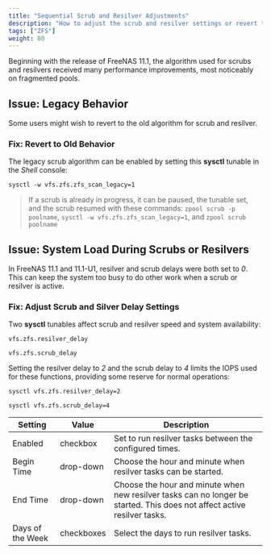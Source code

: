 ```yaml
---
title: "Sequential Scrub and Resilver Adjustments"
description: "How to adjust the scrub and resilver settings or revert to a legacy algorithm."
tags: ["ZFS"]
weight: 80
---
```


Beginning with the release of FreeNAS 11.1, the algorithm used for scrubs and resilvers received many performance improvements, most noticeably on fragmented pools.

## Issue: Legacy Behavior

Some users might wish to revert to the old algorithm for scrub and resilver.

### Fix: Revert to Old Behavior

The legacy scrub algorithm can be enabled by setting this **sysctl** tunable in the *Shell* console:

`sysctl -w vfs.zfs.zfs_scan_legacy=1`

> If a scrub is already in progress, it can be paused, the tunable set, and the scrub resumed with these commands:
> `zpool scrub -p poolname`,
> `sysctl -w vfs.zfs.zfs_scan_legacy=1`, and
> `zpool scrub poolname`

## Issue: System Load During Scrubs or Resilvers

In FreeNAS 11.1 and 11.1-U1, resilver and scrub delays were both set to *0*. This can keep the system too busy to do other work when a scrub or resilver is active.

### Fix: Adjust Scrub and Silver Delay Settings

Two **sysctl** tunables affect scrub and resilver speed and system availability:

`vfs.zfs.resilver_delay`

`vfs.zfs.scrub_delay`

Setting the resilver delay to *2* and the scrub delay to *4* limits the IOPS used for these functions, providing some reserve for normal operations:

`sysctl vfs.zfs.resilver_delay=2`

`sysctl vfs.zfs.scrub_delay=4`

| Setting          | Value      | Description                                                                                                              |
|------------------|------------|--------------------------------------------------------------------------------------------------------------------------|
| Enabled          | checkbox   | Set to run resilver tasks between the configured times.                                                                  |
| Begin Time       | drop-down  | Choose the hour and minute when resilver tasks can be started.                                                           |
| End Time         | drop-down  | Choose the hour and minute when new resilver tasks can no longer be started. This does not affect active resilver tasks. |
| Days of the Week | checkboxes | Select the days to run resilver tasks.           
